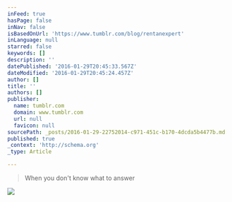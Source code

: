 ```yaml
---
inFeed: true
hasPage: false
inNav: false
isBasedOnUrl: 'https://www.tumblr.com/blog/rentanexpert'
inLanguage: null
starred: false
keywords: []
description: ''
datePublished: '2016-01-29T20:45:33.567Z'
dateModified: '2016-01-29T20:45:24.457Z'
author: []
title: ''
authors: []
publisher:
  name: tumblr.com
  domain: www.tumblr.com
  url: null
  favicon: null
sourcePath: _posts/2016-01-29-22752014-c971-451c-b170-4dcda5b4477b.md
published: true
_context: 'http://schema.org'
_type: Article

---
```

> When you don't know what to answer

![](https://s3-us-west-2.amazonaws.com/the-grid-img/p/08ea611fc0ff37913a590039d2fbc11c725b300c.gif)
